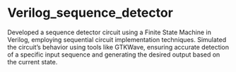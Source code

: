 # Verilog_sequence_detector
Developed a sequence detector circuit using a Finite State Machine in Verilog, employing sequential circuit implementation techniques. Simulated the circuit’s behavior using tools like GTKWave, ensuring accurate detection of a specific input sequence and generating the desired output based on the current state.
